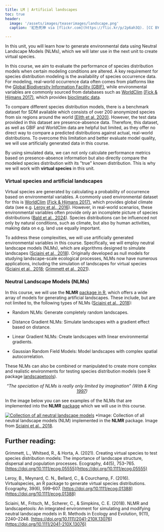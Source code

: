 ```yaml
---
title: LM | Artificial landscapes
toc: true
header:
  image: '/assets/images/teaserimages/landscape.png'
  caption: '紅色死神 via [flickr.com](https://flic.kr/p/2p6ah3Q). [CC BY-NC-SA 2.0](https://creativecommons.org/licenses/by-nc-sa/2.0/). Image cropped.'

---
```



In this unit, you will learn how to generate environmental data using Neutral Landscape Models (NLMs), which we will later use in the next unit to create virtual species.
<!--more-->

In this course, we aim to evaluate the performance of species distribution models when certain modeling conditions are altered. A key requirement for species distribution modeling is the availability of species occurrence data. For modeling, real-world occurrence data often comes from platforms like the [Global Biodiversity Information Facility (GBIF)]( https://www.gbif.org/), while environmental variables are commonly sourced from databases such as [WorldClim]( https://www.worldclim.org/) [(Fick & Hijmans 2017)]( https://rmets.onlinelibrary.wiley.com/doi/10.1002/joc.5086), which provides [bioclimatic data]( https://www.worldclim.org/data/bioclim.html).

To compare different species distribution models, there is a benchmark dataset for SDM available which consists of over 200 anonymized species from six regions around the world [(Elith et al. 2020)]( http://dx.doi.org/10.17161/bi.v15i2.13384). However, the test data provided in this dataset are presence-absence data. Therefore, this dataset, as well as GBIF and WorldClim data are helpful but limited, as they offer no direct way to compare a predicted distributions against actual, real-world distributions. To overcome this limitation and better evaluate model quality, we will use artificially generated data in this course.

By using simulated data, we can not only calculate performance metrics based on presence-absence information but also directly compare the modeled species distribution with its "true" known distribution. This is why we will work with **virtual species** in this unit.

### Virtual species and artificial landscapes

Virtual species are generated by calculating a probability of occurrence based on environmental variables. A commonly used environmental dataset for this is [WorldClim]( https://www.worldclim.org/) [(Fick & Hijmans 2017)]( https://rmets.onlinelibrary.wiley.com/doi/10.1002/joc.5086), which provides global climate data (see e.g. [Leroy et al., 2016]( https://doi.org/10.1111/ecog.01388)). However, in real-world scenarios, these environmental variables often provide only an incomplete picture of species distributions ([Bald et al., 2024](http://dx.doi.org/10.1002/ece3.11571)). Species distributions can be influenced not only by natural conditions, such as climate, but also by human activities, making data on e.g. land use equally important.

To address these complexities, we will use artificially generated environmental variables in this course. Specifically, we will employ neutral landscape models (NLMs), which are algorithms designed to simulate landscapes ([Sciaini et al., 2018]( https://doi.org/10.1111/2041-210X.13076)). Originally developed as null models for studying landscape-scale ecological processes, NLMs now have numerous applications, including the simulation of landscapes for virtual species ([Sciaini et al., 2018]( https://doi.org/10.1111/2041-210X.13076); [Grimmett et al., 2021]( https://doi.org/10.1111/ecog.05555)).

### Neutral Landscape Models (NLMs)

In this course, we will use the **NLMR** [package in R]( https://github.com/ropensci/NLMR), which offers a wide array of models for generating artificial landscapes. These include, but are not limited to, the following types of NLMs ([Sciaini et al., 2018]( https://doi.org/10.1111/2041-210X.13076)):

* Random NLMs: Generate completely random landscapes.

* Distance Gradient NLMs: Simulate landscapes with a gradient effect based on distance.

* Linear Gradient NLMs: Create landscapes with linear environmental gradients.

* Gaussian Random Field Models: Model landscapes with complex spatial autocorrelation.

These NLMs can also be combined or manipulated to create more complex and realistic environments for testing species distribution models (see R package [landscapetools]( https://github.com/ropensci/landscapetools)). 

<p style="text-align: center; font-style: italic;">
  “The speciation of NLMs is really only limited by imagination” (With & King <a href="https://doi.org/10.2307/3546007">1997</a>)
</p>

In the image below you can see examples of the NLMs that are implemented into the **NLMR** [package](https://github.com/ropensci/NLMR) which we will use in this course.

[![Collection of all neutral landscape models](https://besjournals.onlinelibrary.wiley.com/cms/asset/e6e4e315-0d7b-4e03-b69f-4cd3a90325fa/mee313076-fig-0001-m.jpg)](https://besjournals.onlinelibrary.wiley.com/cms/asset/e6e4e315-0d7b-4e03-b69f-4cd3a90325fa/mee313076-fig-0001-m.jpg)
 *Image: Collection of all neutral landscape models (NLM) implemented in the **NLMR** package. Image from [Sciaini et al., 2018]( https://doi.org/10.1111/2041-210X.13076).



## Further reading:
Grimmett, L., Whitsed, R., & Horta, A. (2021). Creating virtual species to test species distribution models: The importance of landscape structure, dispersal and population processes. Ecography, 44(5), 753–765. [https://doi.org/10.1111/ecog.05555](https://doi.org/10.1111/ecog.05555)

Leroy, B., Meynard, C. N., Bellard, C., & Courchamp, F. (2016). Virtualspecies, an R package to generate virtual species distributions. Ecography, 39(6), 599–607. [https://doi.org/10.1111/ecog.01388](https://doi.org/10.1111/ecog.01388)

Sciaini, M., Fritsch, M., Scherer, C., & Simpkins, C. E. (2018). NLMR and landscapetools: An integrated environment for simulating and modifying neutral landscape models in R. Methods in Ecology and Evolution, 9(11), 2240–2248. [https://doi.org/10.1111/2041-210X.13076](https://doi.org/10.1111/2041-210X.13076)




